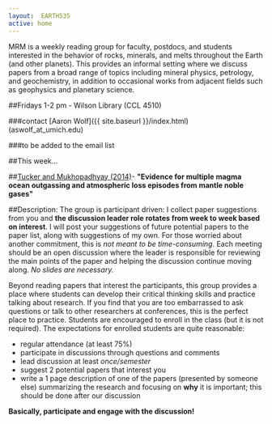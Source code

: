 ```yaml
---
layout:  EARTH535
active: home
---
```

MRM is a weekly reading group for faculty, postdocs, and students interested in the behavior of rocks, minerals, and melts throughout the Earth (and other planets). This provides an informal setting where we discuss papers from a broad range of topics including mineral physics, petrology, and geochemistry, in addition to occasional works from adjacent fields such as geophysics and planetary science.

##Fridays 1-2 pm - Wilson Library (CCL 4510)

###contact [Aaron Wolf]({{ site.baseurl }}/index.html) (aswolf_at_umich.edu)

###to be added to the email list
<br>

<div class="box" markdown="1">
##This week...

##[Tucker and Mukhopadhyay (2014)](http://www.sciencedirect.com/science/article/pii/S0012821X1400137X)- **"Evidence for multiple magma ocean outgassing and atmospheric loss episodes from mantle noble gases"**
</div>

##Description:
The group is participant driven: I collect paper suggestions from you and **the discussion leader role rotates from week to week based on interest**.
I will post your suggestions of future potential papers to the paper list, along with suggestions of my own.
For those worried about another commitment, this is *not meant to be time-consuming*.
Each meeting should be an open discussion where the leader is responsible for reviewing the main points of the paper and helping the discussion continue moving along.
*No slides are necessary.*

Beyond reading papers that interest the participants, this group provides a place where students can develop their critical thinking skills and practice talking about research.
If you find that you are too embarrassed to ask questions or talk to other researchers at conferences, this is the perfect place to practice.
Students are encouraged to enroll in the class (but it is not required).
The expectations for enrolled students are quite reasonable:

* regular attendance (at least 75%)
* participate in discussions through questions and comments
* lead discussion at least *once/semester*
* suggest 2 potential papers that interest you
* write a 1 page description of one of the papers (presented by someone else) summarizing the research and focusing on **why** it is important; this should be done after our discussion

**Basically, participate and engage with the discussion!**
